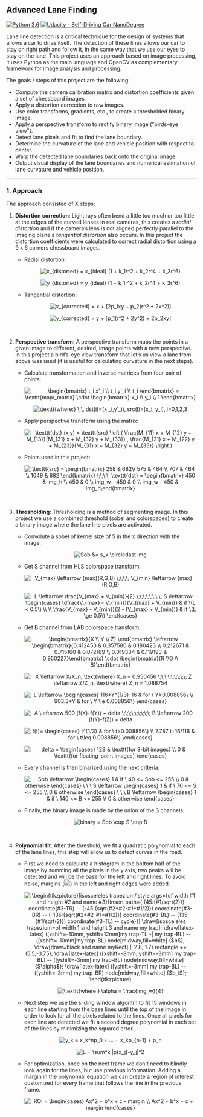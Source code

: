 ## Advanced Lane Finding
[![Python 3.6](https://img.shields.io/badge/python-3.6-blue.svg)](https://www.python.org/downloads/release/python-360/)
[![Udacity - Self-Driving Car NanoDegree](https://s3.amazonaws.com/udacity-sdc/github/shield-carnd.svg)](http://www.udacity.com/drive)


Lane line detection is a critical technique for the design of systems that allows a car to drive itself. The detection of these lines allows our car to stay on right path and follow it, in the same way that we use our eyes to stay on the lane. This project uses an approach based on image processing, it uses Python as the main language and OpenCV as complementary framework for image analysis and processing.


The goals / steps of this project are the following:

* Compute the camera calibration matrix and distortion coefficients given a set of chessboard images.
* Apply a distortion correction to raw images.
* Use color transforms, gradients, etc., to create a thresholded binary image.
* Apply a perspective transform to rectify binary image ("birds-eye view").
* Detect lane pixels and fit to find the lane boundary.
* Determine the curvature of the lane and vehicle position with respect to center.
* Warp the detected lane boundaries back onto the original image.
* Output visual display of the lane boundaries and numerical estimation of lane curvature and vehicle position.

---

### 1. Approach

The approach consisted of X steps:

1. **Distortion correction**: Light rays often bend a little too much or too little at the edges of the curved lenses in real cameras, this creates a *radial distortion* and if the camera’s lens is not aligned perfectly parallel to the imaging plane a *tangential distortion* also occurs. In this project the distortion coefficients were calculated to correct radial distortion using a 9 x 6 corners chessboard images.
<ul>
<ul>
<li>Radial distortion:
<p align="center" style="text-align: center;"><img align="center" src="https://tex.s2cms.ru/svg/x_%7Bdistorted%7D%20%3D%20x_%7Bideal%7D%20(1%20%2B%20k_1r%5E2%20%2B%20k_2r%5E4%20%2B%20k_3r%5E6)" alt="x_{distorted} = x_{ideal} (1 + k_1r^2 + k_2r^4 + k_3r^6)" /></p>
<p align="center" style="text-align: center;"><img align="center" src="https://tex.s2cms.ru/svg/y_%7Bdistorted%7D%20%3D%20y_%7Bideal%7D%20(1%20%2B%20k_1r%5E2%20%2B%20k_2r%5E4%20%2B%20k_3r%5E6)" alt="y_{distorted} = y_{ideal} (1 + k_1r^2 + k_2r^4 + k_3r^6)" /></p>

<li>Tangential distortion:
<p align="center" style="text-align: center;"><img align="center" src="https://tex.s2cms.ru/svg/x_%7Bcorrected%7D%20%3D%20x%20%2B%20%5B2p_1xy%20%2B%20p_2(r%5E2%20%2B%202x%5E2)%5D" alt="x_{corrected} = x + [2p_1xy + p_2(r^2 + 2x^2)]" /></p>
<p align="center" style="text-align: center;"><img align="center" src="https://tex.s2cms.ru/svg/y_%7Bcorrected%7D%20%3D%20y%20%2B%20%5Bp_1(r%5E2%20%2B%202y%5E2)%20%2B%202p_2xy%5D" alt="y_{corrected} = y + [p_1(r^2 + 2y^2) + 2p_2xy]" /></p>
</ul>
</ul>
<br>

2. **Perspective transform**: A perspective transform maps the points in a given image to different, desired, image points with a new perspective. In this project a bird’s-eye view transform that let’s us view a lane from above was used (it is useful for calculating curvature in the next steps).
<ul>
<ul>
<li>Calculate transformation and inverse matrices from four pair of points:
<p align="center" style="text-align: center;"><img align="center" src="https://tex.s2cms.ru/svg/%5Cbegin%7Bbmatrix%7D%20t_i%20x'_i%20%5C%5C%20t_i%20y'_i%20%5C%5C%20t_i%20%5Cend%7Bbmatrix%7D%20%3D%20%5Ctexttt%7Bmap%5C_matrix%7D%20%5Ccdot%20%5Cbegin%7Bbmatrix%7D%20x_i%20%5C%5C%20y_i%20%5C%5C%201%20%5Cend%7Bbmatrix%7D" alt="\begin{bmatrix} t_i x'_i \\ t_i y'_i \\ t_i \end{bmatrix} = \texttt{map\_matrix} \cdot \begin{bmatrix} x_i \\ y_i \\ 1 \end{bmatrix}" /></p>
<p align="center" style="text-align: center;"><img align="center" src="https://tex.s2cms.ru/svg/%20%5Ctexttt%7Bwhere%3A%7D%20%5C%2C%5C%2C%20dst(i)%3D(x'_i%2Cy'_i)%2C%20src(i)%3D(x_i%2C%20y_i)%2C%20i%3D0%2C1%2C2%2C3%20" alt=" \texttt{where:} \,\, dst(i)=(x'_i,y'_i), src(i)=(x_i, y_i), i=0,1,2,3 " /></p>

<li> Apply perspective transform using the matrix:
<p align="center" style="text-align: center;"><img align="center" src="https://tex.s2cms.ru/svg/%5Ctexttt%7Bdst%7D%20(x%2Cy)%20%3D%20%5Ctexttt%7Bsrc%7D%20%5Cleft%20(%20%5Cfrac%7BM_%7B11%7D%20x%20%2B%20M_%7B12%7D%20y%20%2B%20M_%7B13%7D%7D%7BM_%7B31%7D%20x%20%2B%20M_%7B32%7D%20y%20%2B%20M_%7B33%7D%7D%20%2C%20%5Cfrac%7BM_%7B21%7D%20x%20%2B%20M_%7B22%7D%20y%20%2B%20M_%7B23%7D%7D%7BM_%7B31%7D%20x%20%2B%20M_%7B32%7D%20y%20%2B%20M_%7B33%7D%7D%20%5Cright%20)" alt="\texttt{dst} (x,y) = \texttt{src} \left ( \frac{M_{11} x + M_{12} y + M_{13}}{M_{31} x + M_{32} y + M_{33}} , \frac{M_{21} x + M_{22} y + M_{23}}{M_{31} x + M_{32} y + M_{33}} \right )" /></p>

<li> Points used in this project:
<p align="center" style="text-align: center;"><img align="center" src="https://tex.s2cms.ru/svg/%5Ctexttt%7Bsrc%7D%20%3D%20%5Cbegin%7Bbmatrix%7D%20258%20%26%20682%5C%5C%20575%20%20%26%20464%20%5C%5C%20707%20%26%20464%20%5C%5C%201049%20%26%20682%20%5Cend%7Bbmatrix%7D%20%5C%3B%5C%3B%5C%3B%5C%3B%20%0A%5Ctexttt%7Bdst%7D%20%3D%20%5Cbegin%7Bbmatrix%7D%20450%20%26%20img_h%20%5C%5C%20450%20%26%200%20%5C%5C%20img_w%20-%20450%20%26%200%20%5C%5C%20img_w%20-%20450%20%26%20img_h%5Cend%7Bbmatrix%7D" alt="\texttt{src} = \begin{bmatrix} 258 &amp; 682\\ 575  &amp; 464 \\ 707 &amp; 464 \\ 1049 &amp; 682 \end{bmatrix} \;\;\;\; 
\texttt{dst} = \begin{bmatrix} 450 &amp; img_h \\ 450 &amp; 0 \\ img_w - 450 &amp; 0 \\ img_w - 450 &amp; img_h\end{bmatrix}" /></p>
</ul>
</ul>
<br>

3. **Thresholding**: Thresholding is a method of segmenting image. In this project we use a combined threshold (sobel and colorspaces) to create a binary image where the lane line pixels are activated.
<ul>
<ul>
<li>Convolute a sobel of kernel size of 5 in the x direction with the image:
<p align="center" style="text-align: center;"><img align="center" src="https://tex.s2cms.ru/svg/%0ASob%20%26%3D%20s_x%20%5Ccircledast%20img%20%0A" alt="
Sob &amp;= s_x \circledast img 
" /></p>
  
<li>Get S channel from HLS colorspace transform:
<p align="center" style="text-align: center;"><img align="center" src="https://tex.s2cms.ru/svg/%0AV_%7Bmax%7D%20%5Cleftarrow%20%7Bmax%7D(R%2CG%2CB)%20%5C%3B%5C%3B%5C%3B%5C%3B%0AV_%7Bmin%7D%20%5Cleftarrow%20%7Bmax%7D(R%2CG%2CB)%0A" alt="
V_{max} \leftarrow {max}(R,G,B) \;\;\;\;
V_{min} \leftarrow {max}(R,G,B)
" /></p>
<p align="center" style="text-align: center;"><img align="center" src="https://tex.s2cms.ru/svg/%0AL%20%5Cleftarrow%20%5Cfrac%7BV_%7Bmax%7D%20%2B%20V_%7Bmin%7D%7D%7B2%7D%20%5C%3B%5C%3B%5C%3B%5C%3B%5C%3B%5C%3B%5C%3B%5C%3B%0AS%20%5Cleftarrow%20%5Cbegin%7Bcases%7D%20%0A%5Cdfrac%7BV_%7Bmax%7D%20-%20V_%7Bmin%7D%7D%7BV_%7Bmax%7D%20%2B%20V_%7Bmin%7D%7D%20%26%20if%20%5C(L%20%3C%200.5%5C)%20%5C%5C%20%5C%5C%0A%5Cfrac%7BV_%7Bmax%7D%20-%20V_%7Bmin%7D%7D%7B2%20-%20(V_%7Bmax%7D%20%2B%20V_%7Bmin%7D)%7D%20%26%20if%20%5C(L%20%5Cge%200.5%5C)%0A%5Cend%7Bcases%7D%0A" alt="
L \leftarrow \frac{V_{max} + V_{min}}{2} \;\;\;\;\;\;\;\;
S \leftarrow \begin{cases} 
\dfrac{V_{max} - V_{min}}{V_{max} + V_{min}} &amp; if \(L &lt; 0.5\) \\ \\
\frac{V_{max} - V_{min}}{2 - (V_{max} + V_{min})} &amp; if \(L \ge 0.5\)
\end{cases}
" /></p>
  
<li>Get B channel from LAB colorspace transform:
<p align="center" style="text-align: center;"><img align="center" src="https://tex.s2cms.ru/svg/%0A%5Cbegin%7Bbmatrix%7D%7BX%20%5C%5C%20Y%20%5C%5C%20Z%7D%20%5Cend%7Bbmatrix%7D%0A%5Cleftarrow%0A%5Cbegin%7Bbmatrix%7D%7B0.412453%20%26%200.357580%20%26%200.180423%20%5C%5C%200.212671%20%26%200.715160%20%26%200.072169%20%5C%5C%200.019334%20%26%200.119193%20%26%200.950227%7D%5Cend%7Bbmatrix%7D%0A%5Ccdot%20%5Cbegin%7Bbmatrix%7D%7BR%20%5C%5CG%20%5C%5C%20B%7D%5Cend%7Bbmatrix%7D%0A" alt="
\begin{bmatrix}{X \\ Y \\ Z} \end{bmatrix}
\leftarrow
\begin{bmatrix}{0.412453 &amp; 0.357580 &amp; 0.180423 \\ 0.212671 &amp; 0.715160 &amp; 0.072169 \\ 0.019334 &amp; 0.119193 &amp; 0.950227}\end{bmatrix}
\cdot \begin{bmatrix}{R \\G \\ B}\end{bmatrix}
" /></p>
<p align="center" style="text-align: center;"><img align="center" src="https://tex.s2cms.ru/svg/%0AX%20%5Cleftarrow%20X%2FX_n%2C%20%5Ctext%7Bwhere%7D%20X_n%20%3D%200.950456%20%5C%3B%5C%3B%5C%3B%5C%3B%5C%3B%5C%3B%5C%3B%5C%3B%5C%3B%0AZ%20%5Cleftarrow%20Z%2FZ_n%2C%20%5Ctext%7Bwhere%7D%20Z_n%20%3D%201.088754%0A" alt="
X \leftarrow X/X_n, \text{where} X_n = 0.950456 \;\;\;\;\;\;\;\;\;
Z \leftarrow Z/Z_n, \text{where} Z_n = 1.088754
" /></p>
<p align="center" style="text-align: center;"><img align="center" src="https://tex.s2cms.ru/svg/%0AL%20%5Cleftarrow%20%5Cbegin%7Bcases%7D%20116*Y%5E%7B1%2F3%7D-16%20%26%20for%20%5C%20Y%3E0.008856%5C%20%5C%5C%20%0A903.3*Y%20%26%20for%20%5C%20Y%20%5Cle%200.008856%5C%7D%20%5Cend%7Bcases%7D%0A" alt="
L \leftarrow \begin{cases} 116*Y^{1/3}-16 &amp; for \ Y&gt;0.008856\ \\ 
903.3*Y &amp; for \ Y \le 0.008856\} \end{cases}
" /></p>
<p align="center" style="text-align: center;"><img align="center" src="https://tex.s2cms.ru/svg/%0AA%20%5Cleftarrow%20500%20(f(X)-f(Y))%20%2B%20delta%20%5C%3B%5C%3B%5C%3B%5C%3B%5C%3B%5C%3B%5C%3B%5C%3B%5C%3B%0AB%20%5Cleftarrow%20200%20(f(Y)-f(Z))%20%2B%20delta%0A" alt="
A \leftarrow 500 (f(X)-f(Y)) + delta \;\;\;\;\;\;\;\;\;
B \leftarrow 200 (f(Y)-f(Z)) + delta
" /></p>
<p align="center" style="text-align: center;"><img align="center" src="https://tex.s2cms.ru/svg/%0Af(t)%3D%20%5Cbegin%7Bcases%7D%20t%5E%7B1%2F3%7D%20%26%20for%20%5C%20t%3E0.008856%5C)%20%5C%5C%0A7.787%20t%2B16%2F116%20%26%20for%20%5C%20t%5Cleq%200.008856%5C)%20%5Cend%7Bcases%7D%0A" alt="
f(t)= \begin{cases} t^{1/3} &amp; for \ t&gt;0.008856\) \\
7.787 t+16/116 &amp; for \ t\leq 0.008856\) \end{cases}
" /></p>
<p align="center" style="text-align: center;"><img align="center" src="https://tex.s2cms.ru/svg/%0Adelta%20%3D%20%5Cbegin%7Bcases%7D%20128%20%26%20%5Ctexttt%7Bfor%208-bit%20images%7D%20%5C%5C%0A0%20%26%20%5Ctexttt%7Bfor%20floating-point%20images%7D%20%5Cend%7Bcases%7D%0A" alt="
delta = \begin{cases} 128 &amp; \texttt{for 8-bit images} \\
0 &amp; \texttt{for floating-point images} \end{cases}
" /></p>
  
  <li> Every channel is then binarized using the next criteria:
 <p align="center" style="text-align: center;"><img align="center" src="https://tex.s2cms.ru/svg/%0ASob%20%5Cleftarrow%20%5Cbegin%7Bcases%7D%20%0A1%20%26%20if%20%5C%20%2040%20%3C%3D%20Sob%20%3C%3D%20255%20%5C%5C%20%0A0%20%26%20otherwise%20%5Cend%7Bcases%7D%0A%5C%20%5C%20%5C%20%0AS%20%5Cleftarrow%20%5Cbegin%7Bcases%7D%20%20%0A1%20%26%20if%20%5C%20%2070%20%3C%3D%20S%20%3C%3D%20255%20%5C%5C%20%0A0%20%26%20otherwise%20%5Cend%7Bcases%7D%0A%5C%20%5C%20%5C%0AB%20%5Cleftarrow%20%5Cbegin%7Bcases%7D%20%0A1%20%26%20if%20%5C%20%20140%20%3C%3D%20B%20%3C%3D%20255%20%5C%5C%20%0A0%20%26%20otherwise%20%5Cend%7Bcases%7D%0A" alt="
Sob \leftarrow \begin{cases} 
1 &amp; if \  40 &lt;= Sob &lt;= 255 \\ 
0 &amp; otherwise \end{cases}
\ \ \ 
S \leftarrow \begin{cases}  
1 &amp; if \  70 &lt;= S &lt;= 255 \\ 
0 &amp; otherwise \end{cases}
\ \ \
B \leftarrow \begin{cases} 
1 &amp; if \  140 &lt;= B &lt;= 255 \\ 
0 &amp; otherwise \end{cases}
" /></p>
<li> Finally, the binary image is made by the union of the 3 channels:
<p align="center" style="text-align: center;"><img align="center" src="https://tex.s2cms.ru/svg/%0Abinary%20%3D%20Sob%20%5Ccup%20S%20%5Ccup%20B%0A" alt="
binary = Sob \cup S \cup B
" /></p>
</ul>
</ul>
<br>

4. **Polynomial fit**: After the threshold, we fit a quadratic polynomial to each of the lane lines, this step will allow us to detect curves in the road.
<ul>
<ul>
<li> First we need to calculate a histogram in the bottom half of the image by summing all the pixels in the y axis, two peaks will be detected and will be the base for the left and right lines. To avoid noise, margins (<img src="https://render.githubusercontent.com/render/math?math=\alpha">) in the left and right edges were added.
<p align="center" style="text-align: center;"><img align="center" src="https://tex.s2cms.ru/svg/%0A%5Cbegin%7Btikzpicture%7D%5Bisosceleles%20trapezium%2F.style%20args%3D%7Bof%20width%20%231%20and%20height%20%232%0Aand%20name%20%233%7D%7Binsert%20path%3D%7B%0A(45%3A%7B%231%2Fsqrt(2)%7D)%20coordinate(%233-TR)%20--%20(-45%3A%7Bsqrt(%232*%232-%231*%231%2F2)%7D)%20coordinate(%233-BR)%20%0A--%20(-135%3A%7Bsqrt(%232*%232-%231*%231%2F2)%7D)%20coordinate(%233-BL)%20--%20(135%3A%7B%231%2Fsqrt(2)%7D)%20coordinate(%233-TL)%20--%20cycle%7D%7D%5D%0A%5Cdraw%5Bisosceleles%20trapezium%3Dof%20width%201%20and%20height%203%20and%20name%20my%20trap%5D%3B%0A%5Cdraw%5Blatex-latex%5D%20(%5Bxshift%3D-10mm%2C%20yshift%3D12mm%5Dmy%20trap-TL%20-%7C%20my%20trap-BL)%20--%20%0A(%5Bxshift%3D-10mm%5Dmy%20trap-BL)%20node%5Bmidway%2Cfill%3Dwhite%5D%20%7B%24h%24%7D%3B%0A%5Cdraw%5Bdraw%3Dblack%20and%20name%20myRect%5D%20(-2.8%2C%201.7)%20rectangle%20%2B%2B(5.5%2C-3.75)%3B%0A%5Cdraw%5Blatex-latex%5D%20(%5Bxshift%3D-8mm%2C%20yshift%3D-3mm%5D%20my%20trap-BL)%20--%20(%5Byshift%3D-3mm%5D%20my%20trap-BL)%0Anode%5Bmidway%2Cfill%3Dwhite%5D%20%7B%24%5Calpha%24%7D%3B%0A%5Cdraw%5Blatex-latex%5D%20(%5Byshift%3D-3mm%5D%20my%20trap-BL)%20--%20(%5Byshift%3D-3mm%5D%20my%20trap-BR)%0Anode%5Bmidway%2Cfill%3Dwhite%5D%20%7B%24b_i%24%7D%3B%0A%5Cend%7Btikzpicture%7D%0A" alt="
\begin{tikzpicture}[isosceleles trapezium/.style args={of width #1 and height #2
and name #3}{insert path={
(45:{#1/sqrt(2)}) coordinate(#3-TR) -- (-45:{sqrt(#2*#2-#1*#1/2)}) coordinate(#3-BR) 
-- (-135:{sqrt(#2*#2-#1*#1/2)}) coordinate(#3-BL) -- (135:{#1/sqrt(2)}) coordinate(#3-TL) -- cycle}}]
\draw[isosceleles trapezium=of width 1 and height 3 and name my trap];
\draw[latex-latex] ([xshift=-10mm, yshift=12mm]my trap-TL -| my trap-BL) -- 
([xshift=-10mm]my trap-BL) node[midway,fill=white] {$h$};
\draw[draw=black and name myRect] (-2.8, 1.7) rectangle ++(5.5,-3.75);
\draw[latex-latex] ([xshift=-8mm, yshift=-3mm] my trap-BL) -- ([yshift=-3mm] my trap-BL)
node[midway,fill=white] {$\alpha$};
\draw[latex-latex] ([yshift=-3mm] my trap-BL) -- ([yshift=-3mm] my trap-BR)
node[midway,fill=white] {$b_i$};
\end{tikzpicture}
" /></p>
<p align="center" style="text-align: center;"><img align="center" src="https://tex.s2cms.ru/svg/%0A%5Ctexttt%7Bwhere%20%7D%20%5Calpha%20%3D%20%5Cfrac%7Bimg_w%7D%7B4%7D%0A" alt="
\texttt{where } \alpha = \frac{img_w}{4}
" /></p>

<li> Next step we use the sliding window algoritm to fit 15 windows in each line starting from the base lines until the top of the image in order to look for all the pixels related to the lines. Once all pixels for each line are detected we fit a second degree polynomial in each set of the lines by minimizing the squared error.
<p align="center" style="text-align: center;"><img align="center" src="https://tex.s2cms.ru/svg/%0Ay_k%20%3D%20x_k%5Enp_0%20%2B%20...%20%2B%20x_kp_%7Bn-1%7D%20%2B%20p_n%0A" alt="
y_k = x_k^np_0 + ... + x_kp_{n-1} + p_n
" /></p>
<p align="center" style="text-align: center;"><img align="center" src="https://tex.s2cms.ru/svg/%0AE%20%3D%20%5Csum%5Ek%20%7Cp(x_j)-y_j%7C%5E2%0A" alt="
E = \sum^k |p(x_j)-y_j|^2
" /></p>

<li> For optimization, once on the next frame we don't need to blindly look again for the lines, but use previous information. Adding a margin in the polynomial equation we can create a region of interest customized for every frame that follows the line in the previous frame.
<p align="center" style="text-align: center;"><img align="center" src="https://tex.s2cms.ru/svg/%0AROI%20%3D%20%5Cbegin%7Bcases%7D%0AAx%5E2%20%2B%20b%5Ex%20%2B%20c%20-%20margin%20%5C%5C%0AAx%5E2%20%2B%20b%5Ex%20%2B%20c%20%2B%20margin%0A%5Cend%7Bcases%7D%0A" alt="
ROI = \begin{cases}
Ax^2 + b^x + c - margin \\
Ax^2 + b^x + c + margin
\end{cases}
" /></p>
</ul>
</ul>
<br>

